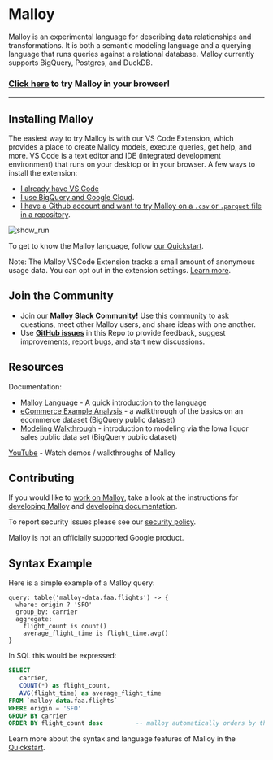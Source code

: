 # Malloy
Malloy is an experimental language for describing data relationships and transformations. It is both a semantic modeling language and a querying language that runs queries against a relational database. Malloy currently supports BigQuery, Postgres, and DuckDB. 

### [Click here](https://github.dev/malloydata/try-malloy/airports.malloy) to try Malloy in your browser!

---

## Installing Malloy

The easiest way to try Malloy is with our VS Code Extension, which provides a place to create Malloy models, execute queries, get help, and more. VS Code is a text editor and IDE (integrated development environment) that runs on your desktop or in your browser. A few ways to install the extension:

* [I already have VS Code](https://malloydata.github.io/documentation/setup/extension.html#using-the-malloy-extension-on-your-desktop)
* [I use BigQuery and Google Cloud](https://malloydata.github.io/documentation/setup/extension.html#using-the-malloy-extension-on-google-cloud-shell-editor).
* [I have a Github account and want to try Malloy on a `.csv` or `.parquet` file in a repository](https://malloydata.github.io/documentation/setup/extension.html#using-the-malloy-extension-on-github-dev).

![show_run](https://user-images.githubusercontent.com/1093458/182458787-ca228186-c954-4a07-b298-f92dbf91e48d.gif)

To get to know the Malloy language, follow [our Quickstart](https://malloydata.github.io/documentation/user_guides/basic.html).

Note: The Malloy VSCode Extension tracks a small amount of anonymous usage data. You can opt out in the extension settings.
 [Learn more](https://policies.google.com/technologies/cookies).

## Join the Community

- Join our [**Malloy Slack Community!**](https://join.slack.com/t/malloy-community/shared_invite/zt-1kgfwgi5g-CrsdaRqs81QY67QW0~t_uw) Use this community to ask questions, meet other Malloy users, and share ideas with one another.
- Use [**GitHub issues**](https://github.com/malloydata/malloy/issues) in this Repo to provide feedback, suggest improvements, report bugs, and start new discussions.

## Resources

Documentation:

- [Malloy Language](https://malloydata.github.io/documentation/language/basic.html) - A quick introduction to the language
- [eCommerce Example Analysis](https://malloydata.github.io/documentation/examples/ecommerce.html) - a walkthrough of the basics on an ecommerce dataset (BigQuery public dataset)
- [Modeling Walkthrough](https://malloydata.github.io/documentation/examples/iowa/iowa.html) - introduction to modeling via the Iowa liquor sales public data set (BigQuery public dataset)

[YouTube](https://www.youtube.com/channel/UCfN2td1dzf-fKmVtaDjacsg) - Watch demos / walkthroughs of Malloy

## Contributing

If you would like to [work on Malloy](CONTRIBUTING.md), take a look at the instructions for [developing Malloy](developing.md) and [developing documentation](documentation.md).

To report security issues please see our [security policy](https://github.com/malloydata/malloy/security/policy).

Malloy is not an officially supported Google product.

## Syntax Example
Here is a simple example of a Malloy query:

```malloy
query: table('malloy-data.faa.flights') -> {
  where: origin ? 'SFO'
  group_by: carrier
  aggregate:
    flight_count is count()
    average_flight_time is flight_time.avg()
}
```

In SQL this would be expressed:
```sql
SELECT
   carrier,
   COUNT(*) as flight_count,
   AVG(flight_time) as average_flight_time
FROM `malloy-data.faa.flights`
WHERE origin = 'SFO'
GROUP BY carrier
ORDER BY flight_count desc         -- malloy automatically orders by the first aggregate
```

Learn more about the syntax and language features of Malloy in the [Quickstart](https://malloydata.github.io/documentation/language/basic.html).
